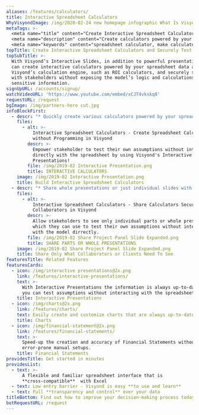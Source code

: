 ```yaml
---
aliases: /features/calculators/
title: Interactive Spreadsheet Calculators
WhyVisyondImage: /img/2020-02-24 new homepage infographic What Is Visyond.png
metaTags: >-
  <meta name="title" content="Create Interactive Spreadsheet Calculators with Visyond">
  <meta name="description" content="Create calculators powered by your spreadsheet data, such as ROI calculators, and securely share them with stakeholders without exposing the model’s logic and calculations or sensitive information.">
  <meta name="keywords" content="spreadsheet calculator, make calculator from excel file">
topTitle: Create Interactive Spreadsheet Calculators and Securely Test Assumptions
topSubTitle: >-
  With Visyond’s Interactive Slides, in addition to powerful presentations, you
  can create interactive calculators powered by your spreadsheet data and
  Visyond’s calculation engine, such as ROI calculators, and securely share them
  with stakeholders without exposing the model’s logic and calculations or
  sensitive information. 
signUpURL: /accounts/signup/
watchVideoURL: 'https://www.youtube.com/embed/xCJT4vkskq8'
requestURL: /request
bgImage: /img/partners-hero cut.jpg
infoBlockFirst:
  - descr: "* Quickly create various calculators powered by your spreadsheet data\r\n* Instantly see data and charts updated as you interact with the calculator, without changing anything in the spreadsheet\r\n* Securely test assumptions in an isolated environment without risking accidental changes to the model and underlying logic and calculations\r\n"
    files:
      - alt: >-
          Interactive Spreadsheet Calculators - Create Spreadsheet Calculators
          without Programming in Visyond
        descr: >-
          Empower stakeholder to test their own assumptions without interacting
          directly with the spreadsheet by using Visyond's Interactive
          Presentations!
        file: /img/2019-02 Interactive Presentation.png
        title: INTERACTIVE CALCULATORS
    image: /img/2019-02 Interactive Presentation.png
    title: Build Interactive Spreadsheet Calculators
  - descr: "* Share whole presentations or just individual slides with selected stakeholders with Visyond’s unique [Selective Sharing](/features/selective-sharing/)\r\n* Avoid the risk of exposing sensitive or unnecessary information\r\n* Protect model’s structure and layout from accidental changes when testing assumptions\r\n* Export Visyond’s presentations to static PowerPoint at any time"
    files:
      - alt: >-
          Interactive Spreadsheet Calculators - Share Calculators Securely with
          Collaborators in Visyond
        descr: >-
          Allow stakeholders to see only individual parts or whole presentations
          which they can use to test their own assumptions without interacting
          with the model dirrectly.
        file: /img/2019-02 Share Project Panel Slide Expanded.png
        title: SHARE PARTS OR WHOLE PRESENTATIONS
    image: /img/2019-02 Share Project Panel Slide Expanded.png
    title: Share Only What Collaborators or Clients Need To See
featuresTitle: Related Features
featuresCards:
  - icon: /img/interactive presentations@2x.png
    link: /features/interactive-presentations/
    text: >-
      With Interactive Presentations the information is always up-to-date, and
      you can test assumptions without interacting with the spreadsheet.
    title: Interactive Presentations
  - icon: /img/charts@2x.png
    link: /features/charts/
    text: Easily create and customize charts that are always up-to-date.
    title: Charts
  - icon: /img/financial-statement@2x.png
    link: /features/financial-statements/
    text: >-
      Speed-up the creation and accuracy of Financial Statements without long
      error-prone manual setups.
    title: Financial Statements
providesTitle: Get started in minutes
providesList:
  - text: >-
      A flexible and familiar spreadsheet interface that is
      **cross-compatible**  with Excel
  - text: Low entry barrier - Visyond is easy **to use and learn**
  - text: Full **transparency and control** over your data
titleBottom: Find out how to improve your decision-making process today
botRequestURL: /request
---
```


